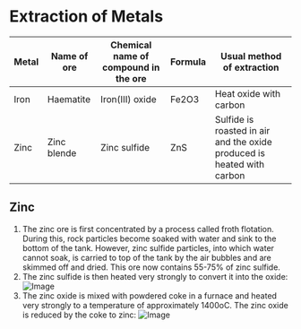 # Extraction of Metals

| Metal | Name of ore | Chemical name of compound in the ore | Formula | Usual method of extraction                                             |
| ----- | ----------- | ------------------------------------ | ------- | ---------------------------------------------------------------------- |
| Iron  | Haematite   | Iron(III) oxide                      | Fe2O3   | Heat oxide with carbon                                                 |
| Zinc  | Zinc blende | Zinc sulfide                         | ZnS     | Sulfide is roasted in air and the oxide produced is heated with carbon |

## Zinc

1. The zinc ore is first concentrated by a process called froth flotation. During this, rock particles become soaked with water and sink to the bottom of the tank. However, zinc sulfide particles, into which water cannot soak, is carried to top of the tank by the air bubbles and are skimmed off and dried. This ore now contains 55-75% of zinc sulfide.
2. The zinc sulfide is then heated very strongly to convert it into the oxide: ![Image](https://media.discordapp.net/attachments/696291655082442762/908751109831663686/719807591869317201.png?width=1440\&height=179)
3. The zinc oxide is mixed with powdered coke in a furnace and heated very strongly to a temperature of approximately 1400oC. The zinc oxide is reduced by the coke to zinc: ![Image](https://media.discordapp.net/attachments/696291655082442762/908781707166097459/719807591869317201.png?width=1440\&height=172)

